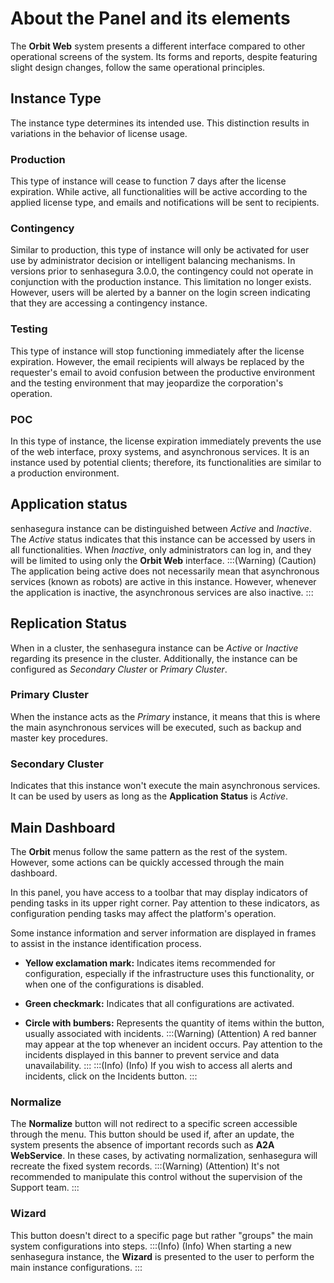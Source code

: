 # About the Panel and its elements

The **Orbit Web** system presents a different interface compared to other operational screens of the system. Its forms and reports, despite featuring slight design changes, follow the same operational principles.

## Instance Type
The instance type determines its intended use. This distinction results in variations in the behavior of license usage.

### Production

This type of instance will cease to function 7 days after the license expiration. While active, all functionalities will be active according to the applied license type, and emails and notifications will be sent to recipients.

### Contingency

Similar to production, this type of instance will only be activated for user use by administrator decision or intelligent balancing mechanisms. In versions prior to senhasegura 3.0.0, the contingency could not operate in conjunction with the production instance. This limitation no longer exists. However, users will be alerted by a banner on the login screen indicating that they are accessing a contingency instance.

### Testing

This type of instance will stop functioning immediately after the license expiration. However, the email recipients will always be replaced by the requester's email to avoid confusion between the productive environment and the testing environment that may jeopardize the corporation's operation.

### POC

In this type of instance, the license expiration immediately prevents the use of the web interface, proxy systems, and asynchronous services. It is an instance used by potential clients; therefore, its functionalities are similar to a production environment.

## Application status

senhasegura instance can be distinguished between *Active* and *Inactive*. The *Active* status indicates that this instance can be accessed by users in all functionalities. When *Inactive*, only administrators can log in, and they will be limited to using only the **Orbit Web** interface.
:::(Warning) (Caution)
The application being active does not necessarily mean that asynchronous services (known as robots) are active in this instance. However, whenever the application is inactive, the asynchronous services are also inactive.
:::

## Replication Status

When in a cluster, the senhasegura instance can be *Active* or *Inactive* regarding its presence in the cluster. Additionally, the instance can be configured as *Secondary Cluster* or *Primary Cluster*.

### Primary Cluster

When the instance acts as the *Primary* instance, it means that this is where the main asynchronous services will be executed, such as backup and master key procedures.

### Secondary Cluster

Indicates that this instance won't execute the main asynchronous services. It can be used by users as long as the **Application Status** is *Active*.

## Main Dashboard

The **Orbit** menus follow the same pattern as the rest of the system. However, some actions can be quickly accessed through the main dashboard.

In this panel, you have access to a toolbar that may display indicators of pending tasks in its upper right corner. Pay attention to these indicators, as configuration pending tasks may affect the platform's operation.

Some instance information and server information are displayed in frames to assist in the instance identification process.

* **Yellow exclamation mark:** Indicates items recommended for configuration, especially if the infrastructure uses this functionality, or when one of the configurations is disabled.

* **Green checkmark:** Indicates that all configurations are activated.

* **Circle with bumbers:** Represents the quantity of items within the button, usually associated with incidents.
:::(Warning) (Attention)
A red banner may appear at the top whenever an incident occurs. Pay attention to the incidents displayed in this banner to prevent service and data unavailability.
:::
:::(Info) (Info)
If you wish to access all alerts and incidents, click on the Incidents button.
:::

### Normalize

The **Normalize** button will not redirect to a specific screen accessible through the menu. This button should be used if, after an update, the system presents the absence of important records such as **A2A WebService**. In these cases, by activating normalization, senhasegura will recreate the fixed system records.
:::(Warning) (Attention)
It's not recommended to manipulate this control without the supervision of the Support team.
:::
### Wizard

This button doesn't direct to a specific page but rather "groups" the main system configurations into steps.
:::(Info) (Info)
When starting a new senhasegura instance, the **Wizard** is presented to the user to perform the main instance configurations.
:::


